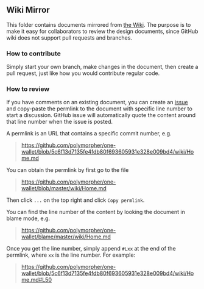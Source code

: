 ## Wiki Mirror

This folder contains documents mirrored from [the Wiki](https://github.com/polymorpher/one-wallet/wiki). The purpose is to make it easy for collaborators to review the design documents, since GitHub wiki does not support pull requests and branches.

### How to contribute

Simply start your own branch, make changes in the document, then create a pull request, just like how you would contribute regular code.

### How to review

If you have comments on an existing document, you can create an [issue](https://github.com/polymorpher/one-wallet/issues) and copy-paste the permlink to the document with specific line number to start a discussion. GitHub issue will automatically quote the content around that line number when the issue is posted. 

A permlink is an URL that contains a specific commit number, e.g. 

> https://github.com/polymorpher/one-wallet/blob/5c6f13d7135fe4fdb80f693605931e328e009bd4/wiki/Home.md

You can obtain the permlink by first go to the file

> https://github.com/polymorpher/one-wallet/blob/master/wiki/Home.md

Then click `...` on the top right and click `Copy permlink`.

You can find the line number of the content by looking the document in blame mode, e.g.

> https://github.com/polymorpher/one-wallet/blame/master/wiki/Home.md

Once you get the line number, simply append `#Lxx` at the end of the permlink, where `xx` is the line number. For example:

> https://github.com/polymorpher/one-wallet/blob/5c6f13d7135fe4fdb80f693605931e328e009bd4/wiki/Home.md#L50
